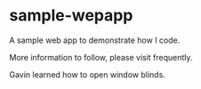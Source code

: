 # sample-wepapp
A sample web app to demonstrate how I code.

More information to follow, please visit frequently.

Gavin learned how to open window blinds.